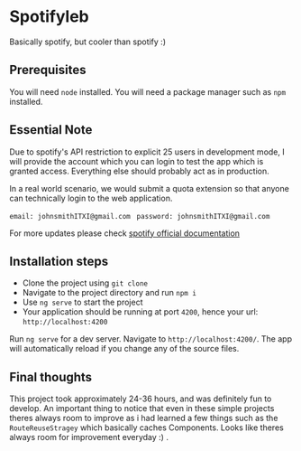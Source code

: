 # Spotifyleb

Basically spotify, but cooler than spotify :)

## Prerequisites

You will need `node` installed.
You will need a package manager such as `npm` installed.

## Essential Note

Due to spotify's API restriction to explicit 25 users in development mode,
I will provide the account which you can login to test the app which is granted access. Everything else should probably act as in production.

In a real world scenario, we would submit a quota extension so that anyone can technically login to the web application.

`email: johnsmithITXI@gmail.com `
`password: johnsmithITXI@gmail.com `

For more updates please check [spotify official documentation](https://developer.spotify.com/community/news/2021/05/27/improving-the-developer-and-user-experience-for-third-party-apps/)

## Installation steps

- Clone the project using `git clone`
- Navigate to the project directory and run `npm i`
- Use `ng serve` to start the project
- Your application should be running at port `4200`, hence your url: `http://localhost:4200`

Run `ng serve` for a dev server. Navigate to `http://localhost:4200/`. The app will automatically reload if you change any of the source files.

## Final thoughts

This project took approximately 24-36 hours, and was definitely fun to develop. An important thing to notice that even in these simple projects theres always room to improve as i had learned a few things such as the `RouteReuseStragey` which basically caches Components. Looks like theres always room for improvement everyday :) .
